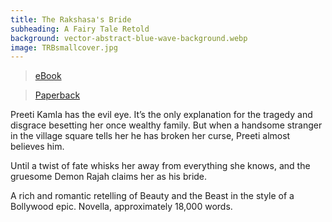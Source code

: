 ```yaml
---
title: The Rakshasa's Bride
subheading: A Fairy Tale Retold
background: vector-abstract-blue-wave-background.webp
image: TRBsmallcover.jpg
---
```


> [<i class="fa fa-amazon" aria-hidden="true"></i> eBook](https://www.amazon.com/Rakshasas-Bride-Fairy-Tales-Retold-ebook/dp/B00RDPQEJG/)

> [Paperback](https://www.amazon.com/Rakshasas-Bride-Fairy-Tales-Retold/dp/0994233914/)

Preeti Kamla has the evil eye. It’s the only explanation for the tragedy and disgrace besetting her once wealthy family. But when a handsome stranger in the village square tells her he has broken her curse, Preeti almost believes him.

Until a twist of fate whisks her away from everything she knows, and the gruesome Demon Rajah claims her as his bride. 

A rich and romantic retelling of Beauty and the Beast in the style of a Bollywood epic. Novella, approximately 18,000 words.
